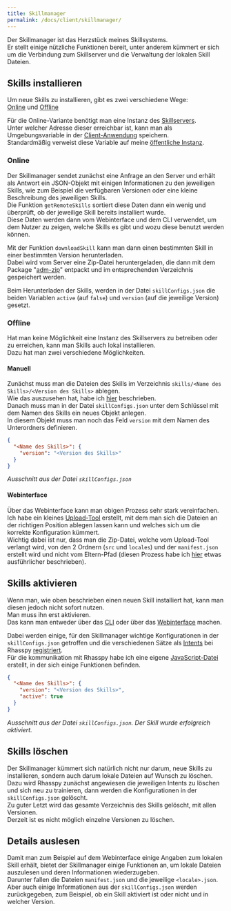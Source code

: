 ```yaml
---
title: Skillmanager
permalink: /docs/client/skillmanager/
---
```


Der Skillmanager ist das Herzstück meines Skillsystems.  
Er stellt einige nützliche Funktionen bereit, unter anderem kümmert er sich um die Verbindung zum Skillserver und die Verwaltung der lokalen Skill Dateien.  

## Skills installieren

Um neue Skills zu installieren, gibt es zwei verschiedene Wege:  
[Online](#online) und [Offline](#offline)  

Für die Online-Variante benötigt man eine Instanz des [Skillservers](./../server/skillserver.md).  
Unter welcher Adresse dieser erreichbar ist, kann man als Umgebungsvariable in der [Client-Anwendung](./../installation.md#client) speichern.  
Standardmäßig verweist diese Variable auf meine [öffentliche Instanz](https://skillserver.fwehn.de).  

### Online

Der Skillmanager sendet zunächst eine Anfrage an den Server und erhält als Antwort ein JSON-Objekt mit einigen Informationen zu den jeweiligen Skills, wie zum Beispiel die verfügbaren Versionen oder eine kleine Beschreibung des jeweiligen Skills.  
Die Funktion ``getRemoteSkills`` sortiert diese Daten dann ein wenig und überprüft, ob der jeweilige Skill bereits installiert wurde.  
Diese Daten werden dann vom Webinterface und dem CLI verwendet, um dem Nutzer zu zeigen, welche Skills es gibt und wozu diese benutzt werden können.  
  
Mit der Funktion ``downloadSkill`` kann man dann einen bestimmten Skill in einer bestimmten Version herunterladen.  
Dabei wird vom Server eine Zip-Datei heruntergeladen, die dann mit dem Package "[adm-zip](https://www.npmjs.com/package/adm-zip)" entpackt und im entsprechenden Verzeichnis gespeichert werden.  
  
Beim Herunterladen der Skills, werden in der Datei ``skillConfigs.json`` die beiden Variablen ``active`` (auf ``false``) und ``version`` (auf die jeweilige Version) gesetzt.

### Offline

Hat man keine Möglichkeit eine Instanz des Skillservers zu betreiben oder zu erreichen, kann man Skills auch lokal installieren.  
Dazu hat man zwei verschiedene Möglichkeiten.  

#### Manuell

Zunächst muss man die Dateien des Skills im Verzeichnis ``skills/<Name des Skills>/<Version des Skills>`` ablegen.  
Wie das auszusehen hat, habe ich [hier](./../create-skill/instruction.md#ordner-anlegen) beschrieben.  
Danach muss man in der Datei ``skillConfigs.json`` unter dem Schlüssel mit dem Namen des Skills ein neues Objekt anlegen.  
In diesem Objekt muss man noch das Feld ``version`` mit dem Namen des Unterordners definieren.  
````json
{
  "<Name des Skills>": {
    "version": "<Version des Skills>"
  }
}
````
*Ausschnitt aus der Datei ``skillConfigs.json``*  
  
#### Webinterface
Über das Webinterface kann man obigen Prozess sehr stark vereinfachen.  
Ich habe ein kleines [Upload-Tool](./webinterface.md#upload) erstellt, mit dem man sich die Dateien an der richtigen Position ablegen lassen kann und welches sich um die korrekte Konfiguration kümmert.  
Wichtig dabei ist nur, dass man die Zip-Datei, welche vom Upload-Tool verlangt wird, von den 2 Ordnern (``src`` und ``locales``) und der ``manifest.json`` erstellt wird und nicht vom Eltern-Pfad (diesen Prozess habe ich [hier](./../create-skill/instruction.md#zip-erstellen) etwas ausführlicher beschrieben).  

## Skills aktivieren

Wenn man, wie oben beschrieben einen neuen Skill installiert hat, kann man diesen jedoch nicht sofort nutzen.  
Man muss ihn erst aktivieren.  
Das kann man entweder über das [CLI](./cli.md#befehle) oder über das [Webinterface](./webinterface.md#details) machen.  

Dabei werden einige, für den Skillmanager wichtige Konfigurationen in der ``skillConfigs.json`` getroffen und die verschiedenen Sätze als [Intents](./rhasspy.md#neue-intents-hinzufügen) bei Rhasspy [registriert](./rhasspy.md#rhasspy-trainieren).  
Für die kommunikation mit Rhasspy habe ich eine eigene [JavaScript-Datei](https://github.com/fwehn/pp-voiceassistant/blob/main/src/client/rhasspy.js) erstellt, in der sich einige Funktionen befinden.  

````json
{
  "<Name des Skills>": {
    "version": "<Version des Skills>",
    "active": true
  }
}
````
*Ausschnitt aus der Datei ``skillConfigs.json``. Der Skill wurde erfolgreich aktiviert.*

## Skills löschen

Der Skillmanager kümmert sich natürlich nicht nur darum, neue Skills zu installieren, sondern auch darum lokale Dateien auf Wunsch zu löschen.  
Dazu wird Rhasspy zunächst angewiesen die jeweiligen Intents zu löschen und sich neu zu trainieren, dann werden die Konfigurationen in der ``skillConfigs.json`` gelöscht.  
Zu guter Letzt wird das gesamte Verzeichnis des Skills gelöscht, mit allen Versionen.  
Derzeit ist es nicht möglich einzelne Versionen zu löschen.  


## Details auslesen

Damit man zum Beispiel auf dem Webinterface einige Angaben zum lokalen Skill erhält, bietet der Skillmanager einige Funktionen an, um lokale Dateien auszulesen und deren Informationen wiederzugeben.  
Darunter fallen die Dateien ``manifest.json`` und die jeweilige ``<locale>.json``.  
Aber auch einige Informationen aus der ``skillConfigs.json`` werden zurückgegeben, zum Beispiel, ob ein Skill aktiviert ist oder nicht und in welcher Version.  